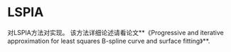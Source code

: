 # LSPIA
对LSPIA方法对实现。
该方法详细论述请看论文**《Progressive and iterative approximation for least squares B-spline curve and surface fitting》**.
